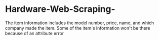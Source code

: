 # Hardware-Web-Scraping-
The item information includes the model number, price, name, and which company made the item.
Some of the item's information won't be there because of an attribute error

